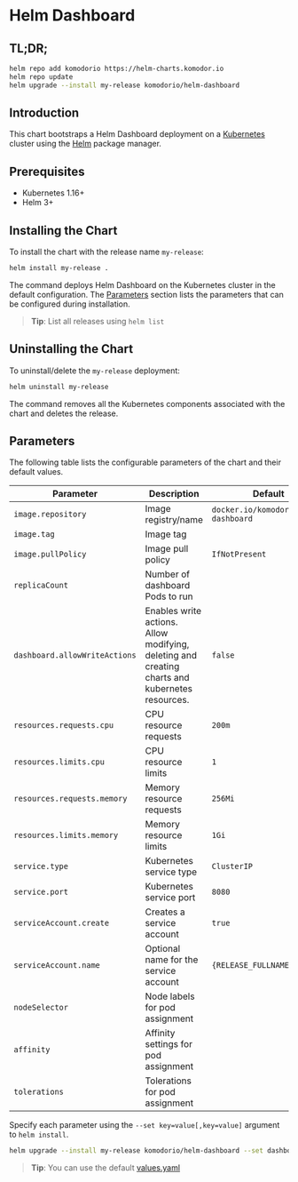 # Helm Dashboard

## TL;DR;

```bash
helm repo add komodorio https://helm-charts.komodor.io
helm repo update
helm upgrade --install my-release komodorio/helm-dashboard
```

## Introduction

This chart bootstraps a Helm Dashboard deployment on a [Kubernetes](http://kubernetes.io) cluster using the [Helm](https://helm.sh) package manager.

## Prerequisites

- Kubernetes 1.16+
- Helm 3+

## Installing the Chart

To install the chart with the release name `my-release`:

```bash
helm install my-release .
```

The command deploys Helm Dashboard on the Kubernetes cluster in the default configuration. The [Parameters](#parameters) section lists the parameters that can be configured during installation.

> **Tip**: List all releases using `helm list`

## Uninstalling the Chart

To uninstall/delete the `my-release` deployment:

```bash
helm uninstall my-release
```

The command removes all the Kubernetes components associated with the chart and deletes the release.

## Parameters

The following table lists the configurable parameters of the chart and their default values.

| Parameter                     | Description                                                                                    | Default                              |
| ----------------------------- | ---------------------------------------------------------------------------------------------- | ------------------------------------ |
| `image.repository`            | Image registry/name                                                                            | `docker.io/komodorio/helm-dashboard` |
| `image.tag`                   | Image tag                                                                                      |                                      |
| `image.pullPolicy`            | Image pull policy                                                                              | `IfNotPresent`                       |
| `replicaCount`                | Number of dashboard Pods to run                                                                |                                      |
| `dashboard.allowWriteActions` | Enables write actions. Allow modifying, deleting and creating charts and kubernetes resources. | `false`                              |
| `resources.requests.cpu`      | CPU resource requests                                                                          | `200m`                               |
| `resources.limits.cpu`        | CPU resource limits                                                                            | `1`                                  |
| `resources.requests.memory`   | Memory resource requests                                                                       | `256Mi`                              |
| `resources.limits.memory`     | Memory resource limits                                                                         | `1Gi`                                |
| `service.type           `     | Kubernetes service type                                                                        | `ClusterIP`                          |
| `service.port           `     | Kubernetes service port                                                                        | `8080`                               |
| `serviceAccount.create`       | Creates a service account                                                                      | `true`                               |
| `serviceAccount.name`         | Optional name for the service account                                                          | `{RELEASE_FULLNAME}`                 |
| `nodeSelector`                | Node labels for pod assignment                                                                 |                                      |
| `affinity`                    | Affinity settings for pod assignment                                                           |                                      |
| `tolerations`                 | Tolerations for pod assignment                                                                 |                                      |

Specify each parameter using the `--set key=value[,key=value]` argument to `helm install`.

```bash
helm upgrade --install my-release komodorio/helm-dashboard --set dashboard.allowWriteActions=true --set service.port=9090
```

> **Tip**: You can use the default [values.yaml](values.yaml)
